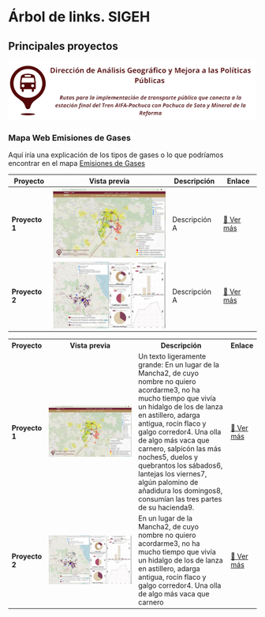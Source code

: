 # Árbol de links. SIGEH
## Principales proyectos  
![Imagen dle SIGEH](Otros_archivos/imagenes/sigeh.png)


### Mapa Web Emisiones de Gases
Aquí iría una explicación de los tipos de gases o lo que podríamos encontrar en el mapa
[Emisiones de Gases](http://sigeh.hidalgo.gob.mx/pags/semarnath/)  

| Proyecto      | Vista previa                                 | Descripción |Enlace |
|--------------|---------------------------------------------|--------------------|--------|
| **Proyecto 1** | <img src="Otros_archivos/imagenes/Captura_1.JPG" width="300"> | Descripción A|[🔗 Ver más](https://ejemplo.com/proyecto1) |
| **Proyecto 2** | <img src="Otros_archivos/imagenes/Captura_2.JPG" width="300"> | Descripción A|[🔗 Ver más](https://ejemplo.com/proyecto2) |
<div align='center'>
  <table width="100%">
    <tr>
      <th width="10%">Proyecto</th>
      <th width="40%">Vista previa</th>
      <th width="40%">Descripción</th>
      <th width="10%">Enlace</th>
    </tr>
    <tr>
      <td><b>Proyecto 1</b></td>
      <td><img src="Otros_archivos/imagenes/Captura_1.JPG" width="600"></td>
      <td>Un texto ligeramente grande: En un lugar de la Mancha2, de cuyo nombre no quiero acordarme3, no ha mucho tiempo que vivía un hidalgo de los de lanza en astillero, adarga antigua, rocín flaco y galgo corredor4. Una olla de algo más vaca que carnero, salpicón las más noches5, duelos y quebrantos los sábados6, lantejas los viernes7, algún palomino de añadidura los domingos8, consumían las tres partes de su hacienda9.</td>
      <td><a href="https://ejemplo.com/proyecto1">🔗 Ver más</a></td>
    </tr>
    <tr>
      <td><b>Proyecto 2</b></td>
      <td><img src="Otros_archivos/imagenes/Captura_2.JPG" width="600"></td>
      <td>En un lugar de la Mancha2, de cuyo nombre no quiero acordarme3, no ha mucho tiempo que vivía un hidalgo de los de lanza en astillero, adarga antigua, rocín flaco y galgo corredor4. Una olla de algo más vaca que carnero</td>
      <td><a href="https://ejemplo.com/proyecto2">🔗 Ver más</a></td>
    </tr>
  </table>
</div>
